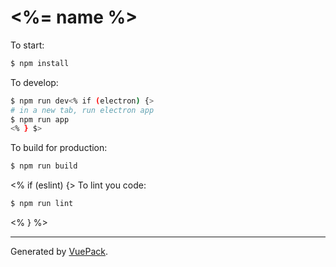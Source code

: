 # <%= name %>

To start:

```bash
$ npm install
```

To develop:

```bash
$ npm run dev<% if (electron) {>
# in a new tab, run electron app
$ npm run app
<% } $>
```

To build for production:

```bash
$ npm run build
```

<% if (eslint) {>
To lint you code:

```bash
$ npm run lint
```

<% } %>

---

Generated by [VuePack](https://github.com/egoist/vuepack).
